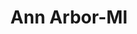 ---
title: Ann Arbor-MI
slug: ann-arbor-mi
f_state:
- cms/state/michigan.md
f_locations:
- cms/payday-loan/advance-america-2854.md
- cms/payday-loan/approved-cash-advance-4733.md
- cms/payday-loan/mr-bucks-check-cashing-22061.md
- cms/payday-loan/mr-cash-22079.md
- cms/payday-loan/mr-cash-22080.md
- cms/payday-loan/mr-cash-22081.md
- cms/payday-loan/mr-cash-22082.md
updated-on: '2024-05-30T13:41:28.615Z'
created-on: '2024-05-30T13:41:28.615Z'
published-on: '2024-05-30T13:54:32.469Z'
f_city: Ann Arbor
layout: '[city].html'
tags: city
---